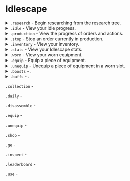 # Idlescape

<details>
  <summary><code>.research</code> - Begin researching from the research tree.</summary>
<br>
  
Aliases: `.play` `.start` `.quest` `.quests` `.tutorial`

The research tree is used to unlock new mechanics, skills, item recipes, and progress through the game. Use the arrow reactions to change your selection and the tick reaction to being researching the current selection or refresh the list.


* **Research time** indicates how long the research will take to complete.
* **Items Required** indicates the required items for the research. These items are taken from the inventory.
* Research level requirements cannot be boosted for.
* Once started, the research cannot be cancelled.
* A list of researches can be found using `.inspect researches`
* To view the details of a specific research use `.inspect research <name of research>`
</details>

<details>
  <summary><code>.idle</code> - View your idle progress.</summary>
<br>
  
Aliases: `.gather` `.gathering`

Skills are split into idle and production skills. Mining, Woodcutting, Fishing, Combat, Hunter, and Thieving are all idle skills. 

* Use `.idle <name of item>` to assign a resource to gather using the idle skills.
* Once an item has been assigned to be idled, you will continue to idle. It should be noted that the assigned item will never be unassigned so continuing to assign the same item has no effect.
* Your maximum idle time is the amount of time elapsed since your last idlescape command. If you have not issued an idlescape command for longer than your maximum idle time, all progress will be paused until a command is issued. The idle timer is reset every time you issue an idlescape command. Your maximum idle time is based on your current Agility level including boosts. 
* Ingredients are displayed under the recipe being idled. The number indicates the amount you have in your inventory. Idling will pause if you do not have enough ingredients to continue.
* The items per hour displays the number of time you will complete that recipe in the next hour. If you do not have enough ingredients for the next hour, or boosts will expire, the display will be updated to the reduced number.
</details>

<details>
  <summary><code>.production</code> - View the progress of orders and actions.</summary>
<br>
  
Aliases: `.prod` `.prog` `.progress`

Skills are split into idle and production skills. Smithing, Cooking, Crafting, Herblore, Farming, Runecrafting, Enchanting, Fletching, Invention, Firemaking, and Construction are all production skills. 

* Your maximum idle time is the amount of time elapsed since your last idlescape command. If you have not issued an idlescape command for longer than your maximum idle time, all progress will be paused until a command is issued. The idle timer is reset every time you issue an idlescape command. Your maximum idle time is based on your current Agility level including boosts.
* Use the arrow reactions to change pages if your list of orders spans multiple pages.
* Use `.make [quantity] <name of item>` to begin an order. If `quantity` is unspecified it will default to 1.
* Use `.stop <name of item>` to cancel an order. You will be refunded all ingredients.
* If using a skill speed boost, the time remaining on the order will reduce at a faster rate.
</details>

<details>
  <summary><code>.stop</code> - Stop an order currently in production.</summary>
<br>
  
Aliases: `.end` `.abort`

* Use `.stop <name of item>` to cancel an order.
* You will be refunded all remaining ingredients of a cancelled order.
</details>

<details>
  <summary><code>.inventory</code> - View your inventory.</summary>
<br>
  
Aliases: `.inv` `.bag` `.bank` `.items` `.backpack`

Your inventory is where all of your items are placed. 

* Use `.inventory <search>` to search through your inventory. Use `|` to separate multiple searches. For example: `.inventory ore|bar|logs` will search for `ore`, `bar` and `logs`
* Use the arrow reactions to change pages if your inventory spans multiple pages.

</details>

<details>
  <summary><code>.stats</code> - View your Idlescape stats.</summary>
<br>
  
Aliases: `.stat` `.skill` `.skills` `.level` `.levels`

Experience in skills is gained through actions. As you gain experience your skills will level up, unlocking more content.

The columns are in the following order:

| Skill name | Level | Experience
-|-|-

</details>

<details>
  <summary><code>.worn</code> - View your worn equipment.</summary>
<br>
  
Aliases: `.gear` `.equipment`

Equipping items

* Use `.equip <item name>` to equip an item.
* Use `.unequip <slot name>` to unequip an item. Unequip uses the slot name rather than the item name since items can be in multiple slots.
* Equipping an item to a slot already in use will unequip the currently worn item.
* Some items use multiple slots. For example: two-handed weapons use both the mainhand and offhand slots.
* **Attack** determines how hard you hit a monster.
* **Defence** determines how hard a monster hits you.
* **Max kills** determines the maximum number of kills you can achieve per hour. Equip items with the **kill cap** stat to raise it. If your **attack** is high enough to get more kills per hour than your **kill cap**, the number is capped down to your **max kills**.

</details>
  
<details>
  <summary><code>.equip</code> - Equip a piece of equipment.</summary>
<br>
  
Aliases: `.wear` `.wield` `.weild`

* Use `.equip <item name>` to equip an item.
* Use `.unequip <slot name>` to unequip an item. Unequip uses the slot name rather than the item name since items can be in multiple slots.
* Equipping an item to a slot already in use will unequip the currently worn item.
* Some items use multiple slots. For example: two-handed weapons use both the mainhand and offhand slots.

</details>
  
<details>
  <summary><code>.unequip</code> - Unequip a piece of equipment in a worn slot.</summary>
<br>
  
Aliases: `.unwear` `.unwield` `.unweild`

* Use `.unequip <slot name>` to unequip an item. Unequip uses the slot name rather than the item name since items can be in multiple slots.
* Use `.equip <item name>` to equip an item.
* `slot name` can either be the name of the slot or its alias.

Slot name|Aliases|Unlock
-|-|-
Head|`helm`|
Cape|`back`|
Neck|`amulet` `ammy`|
Mainhand|`mh` `weapon`|
Offhand|`oh` `shield`|
Body|`top` `torso`|
Legs|`bottom` `bottoms`|
Hands|`glove` `gloves`|
Feet|`boot` `boots`|
Ring||
Ammo||
Consumable 1|`food 1` `consumable1` `c1`|
Consumable 2|`food 2` `consumable2` `c2`|Level 30 Combat
Consumable 3|`food 3` `consumable3` `c3`|Level 70 Combat
Pickaxe||Completion of the 'Pickaxes' research
Hatchet||Completion of the 'Hatchets' research
Fishing rod||Completion of the 'Fishing rods' research


</details>

<details>
  <summary><code>.boosts</code> - .</summary>

Drop down contents
</details>

<details>
  <summary><code>.buffs</code> - .</summary>

Drop down contents
</details> 

`.collection` - 

`.daily` - 

`.disassemble` - 

`.equip` - 

`.unequip` - 

`.shop` - 

`.ge` - 

`.inspect` - 

`.leaderboard` - 

`.use` - 
